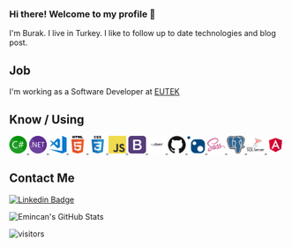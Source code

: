 ### Hi there! Welcome to my profile 👋

I'm Burak. I live in Turkey. I like to follow up to date technologies and blog post.


## Job

I'm working as a Software Developer at [EUTEK](http://www.eutek.com.tr)


## Know / Using
<p>
    <a target="_blank" rel="noopener noreferrer" href="https://github.com/github/explore/blob/master/topics/csharp/csharp.png?raw=true">
        <img src="https://github.com/github/explore/raw/master/topics/csharp/csharp.png?raw=true" height="32" style="max-width: 100%;" />
    </a>
    <a target="_blank" rel="noopener noreferrer" href="https://github.com/github/explore/blob/master/topics/dotnet/dotnet.png?raw=true">
        <img src="https://github.com/github/explore/raw/master/topics/dotnet/dotnet.png?raw=true" height="32" style="max-width: 100%;" />
    </a>
    <a target="_blank" rel="noopener noreferrer" href="https://github.com/github/explore/blob/master/topics/visual-studio-code/visual-studio-code.png?raw=true">
        <img src="https://github.com/github/explore/raw/master/topics/visual-studio-code/visual-studio-code.png?raw=true" height="32" style="max-width: 100%;" />
    </a>
    <a target="_blank" rel="noopener noreferrer" href="https://github.com/github/explore/blob/master/topics/html/html.png?raw=true">
        <img src="https://github.com/github/explore/blob/master/topics/html/html.png?raw=true" height="32" style="max-width: 100%;" />
    </a>
    <a target="_blank" rel="noopener noreferrer" href="https://github.com/github/explore/blob/master/topics/css/css.png?raw=true">
        <img src="https://github.com/github/explore/raw/master/topics/css/css.png?raw=true" height="32" style="max-width: 100%;" />
    </a>
    <a target="_blank" rel="noopener noreferrer" href="https://github.com/github/explore/blob/master/topics/javascript/javascript.png?raw=true">
        <img src="https://github.com/github/explore/blob/master/topics/javascript/javascript.png?raw=true" height="32" style="max-width: 100%;" />
    </a>
    <a target="_blank" rel="noopener noreferrer" href="https://github.com/github/explore/blob/master/topics/bootstrap/bootstrap.png?raw=true">
        <img src="https://github.com/github/explore/raw/master/topics/bootstrap/bootstrap.png?raw=true" height="32" style="max-width: 100%;" />
    </a>
    <a target="_blank" rel="noopener noreferrer" href="https://github.com/github/explore/blob/master/topics/jquery/jquery.png?raw=true">
        <img src="https://github.com/github/explore/blob/master/topics/jquery/jquery.png?raw=true" height="32" style="max-width: 100%;" />
    </a>
    <a target="_blank" rel="noopener noreferrer" href="https://github.com/github/explore/blob/master/topics/github/github.png?raw=true">
        <img src="https://github.com/github/explore/raw/master/topics/github/github.png?raw=true" height="32" style="max-width: 100%;" />
    </a>
    <a target="_blank" rel="noopener noreferrer" href="https://github.com/github/explore/blob/master/topics/nuget/nuget.png?raw=true">
        <img src="https://github.com/github/explore/raw/master/topics/nuget/nuget.png?raw=true" height="32" style="max-width: 100%;" />
    </a>
    <a target="_blank" rel="noopener noreferrer" href="https://github.com/github/explore/blob/master/topics/sass/sass.png?raw=true">
        <img src="https://github.com/github/explore/raw/master/topics/sass/sass.png?raw=true" height="32" style="max-width: 100%;" />
    </a>
    <a target="_blank" rel="noopener noreferrer" href="https://github.com/github/explore/blob/master/topics/postgresql/postgresql.png?raw=true">
        <img src="https://github.com/github/explore/blob/master/topics/postgresql/postgresql.png?raw=true" height="32" style="max-width: 100%;" />
    </a>
    <a target="_blank" rel="noopener noreferrer" href="https://github.com/github/explore/blob/master/topics/sql-server/sql-server.png?raw=true">
        <img src="https://github.com/github/explore/blob/master/topics/sql-server/sql-server.png?raw=true" height="32" style="max-width: 100%;" />
    </a>
    <a target="_blank" rel="noopener noreferrer" href="https://github.com/github/explore/blob/master/topics/angular/angular.png?raw=true">
        <img src="https://github.com/github/explore/blob/master/topics/angular/angular.png?raw=true" height="32" style="max-width: 100%;" />
    </a>
</p>


## Contact Me

[![Linkedin Badge](https://img.shields.io/badge/emincankarasoy-follow%20on%20linkedin-blue?style=for-the-badge&logo=linkedin)](https://www.linkedin.com/in/burak-boz-50bb72163/)


![Emincan's GitHub Stats](https://github-readme-stats.vercel.app/api?username=emincankarasoy&show_icons=true)

![visitors](https://img.shields.io/badge/dynamic/json?color=informational&label=visitor%20count&query=value&url=https%3A%2F%2Fapi.countapi.xyz%2Fhit%emincankarasoy.emincankarasoy%2Freadme)
